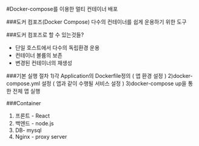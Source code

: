#Docker-compose를 이용한 멀티 컨테이너 배포

###도커 컴포즈(Docker Compose)
다수의 컨테이너를 쉽게 운용하기 위한 도구


###도커 컴포즈로 할 수 있는것들?
- 단일 호스트에서 다수의 독립환경 운용
- 컨테이너 볼륨의 보존
- 변경된 컨테이너의 재생성



###기본 실행 절차
1)각 Application의  Dockerfile정의 ( 앱 환경 설정 )
2)docker-compose.yml 설정 ( 앱과 같이 수행될 서비스 설정 )
3)docker-compose up을 통한 전체 앱 실행



###Container 
1. 프론트 - React
2. 백엔드 - node.js 
3. DB- mysql
4. Nginx - proxy server
